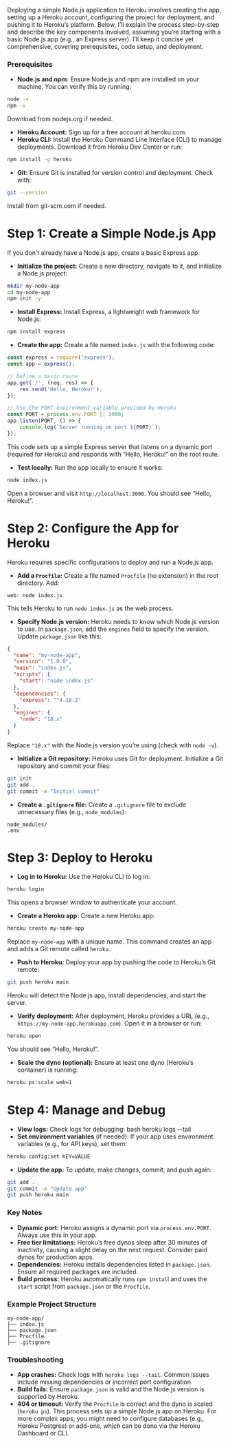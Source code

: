 Deploying a simple Node.js application to Heroku involves creating the app, setting up a Heroku account, configuring the project for deployment, and pushing it to Heroku’s platform. Below, I’ll explain the process step-by-step and describe the key components involved, assuming you’re starting with a basic Node.js app (e.g., an Express server). I’ll keep it concise yet comprehensive, covering prerequisites, code setup, and deployment.

### Prerequisites
* **Node.js and npm**: Ensure Node.js and npm are installed on your machine. You can verify this by running:
```bash
node -v
npm -v
```
Download from nodejs.org if needed.
* **Heroku Account:** Sign up for a free account at heroku.com.
* **Heroku CLI:** Install the Heroku Command Line Interface (CLI) to manage deployments. Download it from Heroku Dev Center or run:
```bash
npm install -g heroku
```
* **Git:** Ensure Git is installed for version control and deployment. Check with:
```bash
git --version
```
Install from git-scm.com if needed.

# Step 1: Create a Simple Node.js App
If you don’t already have a Node.js app, create a basic Express app.
* **Initialize the project:**
Create a new directory, navigate to it, and initialize a Node.js project:
```bash
mkdir my-node-app
cd my-node-app
npm init -y
```
* **Install Express:**
Install Express, a lightweight web framework for Node.js:
```bash
npm install express
```
* **Create the app:**
Create a file named `index.js` with the following code:
```javascript
const express = require('express');
const app = express();

// Define a basic route
app.get('/', (req, res) => {
    res.send('Hello, Heroku!');
});

// Use the PORT environment variable provided by Heroku
const PORT = process.env.PORT || 3000;
app.listen(PORT, () => {
    console.log(`Server running on port ${PORT}`);
});
```
This code sets up a simple Express server that listens on a dynamic port (required for Heroku) and responds with “Hello, Heroku!” on the root route.
* **Test locally:**
Run the app locally to ensure it works:
```bash
node index.js
```
Open a browser and visit `http://localhost:3000`. You should see “Hello, Heroku!”.

# Step 2: Configure the App for Heroku
Heroku requires specific configurations to deploy and run a Node.js app.
* **Add a `Procfile`:**
Create a file named `Procfile` (no extension) in the root directory. Add:
```
web: node index.js
```
This tells Heroku to run `node index.js` as the web process.
* **Specify Node.js version:**
Heroku needs to know which Node.js version to use. In `package.json`, add the `engines` field to specify the version. Update `package.json` like this:
```json
{
  "name": "my-node-app",
  "version": "1.0.0",
  "main": "index.js",
  "scripts": {
    "start": "node index.js"
  },
  "dependencies": {
    "express": "^4.18.2"
  },
  "engines": {
    "node": "18.x"
  }
}
```
Replace `"18.x"` with the Node.js version you’re using (check with `node -v`).
* **Initialize a Git repository:**
Heroku uses Git for deployment. Initialize a Git repository and commit your files:
```bash
git init
git add .
git commit -m "Initial commit"
```
* **Create a `.gitignore` file:**
Create a `.gitignore` file to exclude unnecessary files (e.g., `node_modules`):
```
node_modules/
.env
```
# Step 3: Deploy to Heroku
* **Log in to Heroku:**
Use the Heroku CLI to log in:
```bash
heroku login
```
This opens a browser window to authenticate your account.
* **Create a Heroku app:**
Create a new Heroku app:
```bash
heroku create my-node-app
```
Replace `my-node-app` with a unique name. This command creates an app and adds a Git remote called `heroku`.
* **Push to Heroku:**
Deploy your app by pushing the code to Heroku’s Git remote:
```bash
git push heroku main
```
Heroku will detect the Node.js app, install dependencies, and start the server.
* **Verify deployment:**
After deployment, Heroku provides a URL (e.g., `https://my-node-app.herokuapp.com`). Open it in a browser or run:
```bash
heroku open
```
You should see “Hello, Heroku!”.
* **Scale the dyno (optional):**
Ensure at least one dyno (Heroku’s container) is running:
```bash
heroku ps:scale web=1
```
# Step 4: Manage and Debug
* **View logs:**
 Check logs for debugging:
bash
heroku logs --tail
* **Set environment variables** (if needed):
 If your app uses environment variables (e.g., for API keys), set them:
```bash
heroku config:set KEY=VALUE
```
* **Update the app:**
 To update, make changes, commit, and push again:
```bash
git add .
git commit -m "Update app"
git push heroku main
```
### Key Notes
* **Dynamic port:** Heroku assigns a dynamic port via `process.env.PORT`. Always use this in your app.
* **Free tier limitations:** Heroku’s free dynos sleep after 30 minutes of inactivity, causing a slight delay on the next request. Consider paid dynos for production apps.
* **Dependencies:** Heroku installs dependencies listed in `package.json`. Ensure all required packages are included.
* **Build process:** Heroku automatically runs `npm instal`l and uses the `start` script from `package.json` or the `Procfile`.

### Example Project Structure
```
my-node-app/
├── index.js
├── package.json
├── Procfile
├── .gitignore
```
### Troubleshooting
* **App crashes:** Check logs with `heroku logs --tail`. Common issues include missing dependencies or incorrect port configuration.
* **Build fails:** Ensure `package.json` is valid and the Node.js version is supported by Heroku.
* **404 or timeout:** Verify the `Procfile` is correct and the dyno is scaled (`heroku ps`).
This process sets up a simple Node.js app on Heroku. For more complex apps, you might need to configure databases (e.g., Heroku Postgres) or add-ons, which can be done via the Heroku Dashboard or CLI. 
